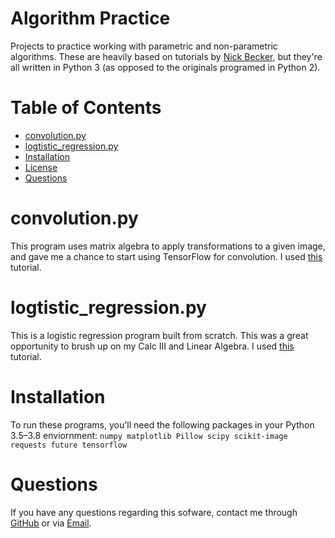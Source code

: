 # Algorithm Practice
Projects to practice working with parametric and non-parametric algorithms. These are heavily based on tutorials by [Nick Becker](https://github.com/beckernick), but they're all written in Python 3 (as opposed to the originals programed in Python 2).

# Table of Contents
* [convolution.py](#convolutionpy)
* [logtistic_regression.py](#logtistic_regressionpy)
* [Installation](#Installation)
* [License](#License)
* [Questions](#Questions)

# convolution.py
This program uses matrix algebra to apply transformations to a given image, and gave me a chance to start using TensorFlow for convolution. I used [this](https://beckernick.github.io/convolutions/) tutorial.

# logtistic_regression.py
This is a logistic regression program built from scratch. This was a great opportunity to brush up on my Calc III and Linear Algebra. I used [this](https://beckernick.github.io/logistic-regression-from-scratch/) tutorial.

# Installation
To run these programs, you'll need the following packages in your Python 3.5–3.8 enviornment: 
`numpy matplotlib Pillow scipy scikit-image requests future tensorflow`

# Questions
If you have any questions regarding this sofware, contact me through 
[GitHub](https://github.com/jishllg) or via [Email](mailto:jishllg@gmail.com).
